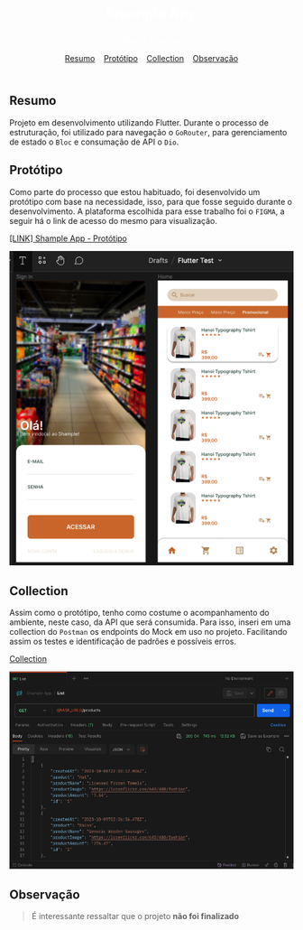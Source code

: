 <div style="color: white; padding: 25px;">
  <p style="font-size: 25px; font-weight: bold;" align="center">Shample App</p>
  <p align="center">Shop + Example</>
  <div align="center">
    <a href="">Resumo</a> •
    <a href="">Protótipo</a> •
    <a href="">Collection</a> •
    <a href="">Observação</a>
  </div>
</div>

## Resumo

Projeto em desenvolvimento utilizando Flutter. Durante o processo de estruturação, foi utilizado para navegação o `GoRouter`, para gerenciamento de estado o `Bloc` e consumação de API o `Dio`.

## Protótipo
Como parte do processo que estou habituado, foi desenvolvido um protótipo com base na necessidade, isso, para que fosse seguido durante o desenvolvimento.
A plataforma escolhida para esse trabalho foi o `FIGMA`, a seguir há o link de acesso do mesmo para visualização.

[[LINK] Shample App - Protótipo](https://www.figma.com/file/QBJrOl9XF44U0mAFIc2Kx9/Flutter-Test?type=design&node-id=0%3A1&mode=design&t=urDQVpoSUjhJjeMU-1)

![Figma Pic](readme_files/figmaexample.png)

## Collection
Assim como o protótipo, tenho como costume o acompanhamento do ambiente, neste caso, da API que será consumida. Para isso, inseri em uma collection do `Postman` os endpoints do Mock em uso no projeto. Facilitando assim os testes e identificação de padrões e possíveis erros. 

[Collection](readme_files/ShampleApp.postman_collection.json)

![Postman Pic](readme_files/postmanexample.png)

## Observação
> É interessante ressaltar que o projeto **não foi finalizado**